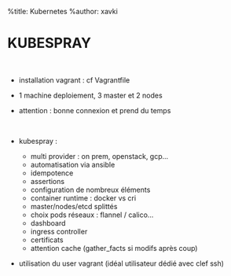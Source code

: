 %title: Kubernetes 
%author: xavki

# KUBESPRAY


<br>

* installation vagrant : cf Vagrantfile

* 1 machine deploiement, 3 master et 2 nodes 

* attention : bonne connexion et prend du temps

<br>

* kubespray :
	* multi provider : on prem, openstack, gcp...
	* automatisation via ansible
	* idempotence
	* assertions
	* configuration de nombreux éléments
	* container runtime : docker vs cri
	* master/nodes/etcd splittés
	* choix pods réseaux : flannel / calico...
	* dashboard
	* ingress controller
	* certificats
	* attention cache (gather_facts si modifs après coup)

* utilisation du user vagrant (idéal utilisateur dédié avec clef ssh)

